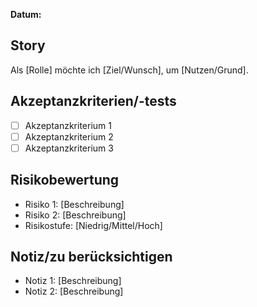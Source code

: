 **Datum:** <Datum>
<!-- Bitte das Datum des Erstellens des Issues angeben -->

## Story
<!-- Bitte hier die User Story einfügen -->
Als [Rolle] möchte ich [Ziel/Wunsch], um [Nutzen/Grund].

## Akzeptanzkriterien/-tests
<!-- Akzeptanzkriterien und/oder Tests, die erfüllt sein müssen, um die Story als abgeschlossen zu betrachten -->
- [ ] Akzeptanzkriterium 1
- [ ] Akzeptanzkriterium 2
- [ ] Akzeptanzkriterium 3

## Risikobewertung
<!-- Eine kurze Risikoeinschätzung, die mögliche Probleme oder Herausforderungen aufzeigt -->
- Risiko 1: [Beschreibung]
- Risiko 2: [Beschreibung]
- Risikostufe: [Niedrig/Mittel/Hoch]

## Notiz/zu berücksichtigen
<!-- Wichtige Hinweise, Abhängigkeiten oder zu berücksichtigende Aspekte -->
- Notiz 1: [Beschreibung]
- Notiz 2: [Beschreibung]
